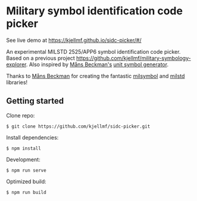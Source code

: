 # Military symbol identification code picker

See live demo at https://kjellmf.github.io/sidc-picker/#/

An experimental MILSTD 2525/APP6 symbol identification code picker. Based on a previous project https://github.com/kjellmf/military-symbology-explorer. Also inspired by [Måns Beckman's](https://spatialillusions.com/) [unit symbol generator](https://spatialillusions.com/unitgenerator/).

Thanks to [Måns Beckman](https://spatialillusions.com/) for creating the fantastic [milsymbol](https://spatialillusions.com/milsymbol/index.html) and [milstd](https://spatialillusions.com/milsymbol/index.html) libraries! 


## Getting started

Clone repo:

    $ git clone https://github.com/kjellmf/sidc-picker.git

Install dependencies:

    $ npm install

Development:

    $ npm run serve

Optimized build:

    $ npm run build

